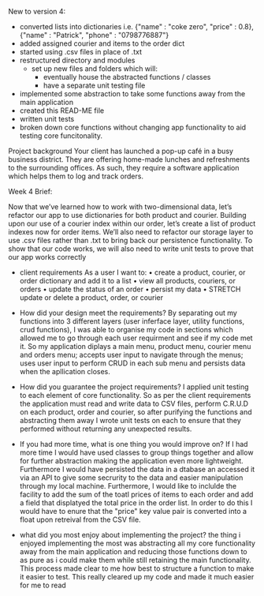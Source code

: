 New to version 4:

- converted lists into dictionaries i.e. {"name" : "coke zero", "price" : 0.8}, {"name" : "Patrick", "phone" : "0798776887"}
- added assigned courier and items to the order dict
- started using .csv files in place of .txt
- restructured directory and modules
    - set up new files and folders which will:
        - eventually house the abstracted functions / classes
        - have a separate unit testing file
- implemented some abstraction to take some functions away from the main application
- created this READ-ME file
- written unit tests
- broken down core functions without changing app functionality to aid testing core funcitonality.




Project background
Your client has launched a pop-up café in a busy business district. They
are offering home-made lunches and refreshments to the surrounding
offices. As such, they require a software application which helps them to
log and track orders.

Week 4 Brief:

Now that we’ve learned how to work with two-dimensional data, let’s refactor
our app to use dictionaries for both product and courier.
Building upon our use of a courier index within our order, let’s create a list of
product indexes now for order items.
We’ll also need to refactor our storage layer to use .csv files rather than .txt
to bring back our persistence functionality.
To show that our code works, we will also need to write unit tests to prove that
our app works correctly

- client requirements
As a user I want to:
• create a product, courier, or order dictionary and add it to a list
• view all products, couriers, or orders
• update the status of an order
• persist my data
• STRETCH update or delete a product, order, or courier


- How did your design meet the requirements?
By separating out my functions into 3 different layers (user inferface layer, utility functions, crud functions), I was able to organise my code in sections which allowed me to go through each user requirment and see if my code met it. So my application diplays a main menu, product menu, courier menu and orders menu; accepts user input to navigate through the menus; uses user input to perform CRUD in each sub menu and persists data when the apllication closes.


- How did you guarantee the project requirements?
I applied unit testing to each element of core functionality. So as per the client requirements the application must read and write data to CSV files, perform C.R.U.D on each product, order and courier, so after purifying the functions and abstracting them away I wrote unit tests on each to ensure that they performed without returning any unexpected results.

- If you had more time, what is one thing you would improve on?
If I had more time I would have used classes to group things together and allow for further abstraction making the application even more lightweight. Furthermore I would have persisted the data in a dtabase an accessed it via an API to give some secrurity to the data and easier manipulation through my local machine. Furthermore, I would like to inclulde the facility to add the sum of the toatl prices of items to each order and add a field that displatyed the total price in the order list. In order to do this I would have to enure that the "price" key value pair is converted into a float upon retreival from the CSV file.

- what did you most enjoy about implementing the project?
the thing i enjoyed implementing the most was abstracting all my core functionality away from the main application and reducing those functions down to as pure as i could make them while still retaining the main functionality. This process made clear to me how best to structure a function to make it easier to test. This really cleared up my code and made it much easier for me to read 